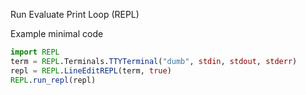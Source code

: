 Run Evaluate Print Loop (REPL)

Example minimal code

```julia
import REPL
term = REPL.Terminals.TTYTerminal("dumb", stdin, stdout, stderr)
repl = REPL.LineEditREPL(term, true)
REPL.run_repl(repl)
```
